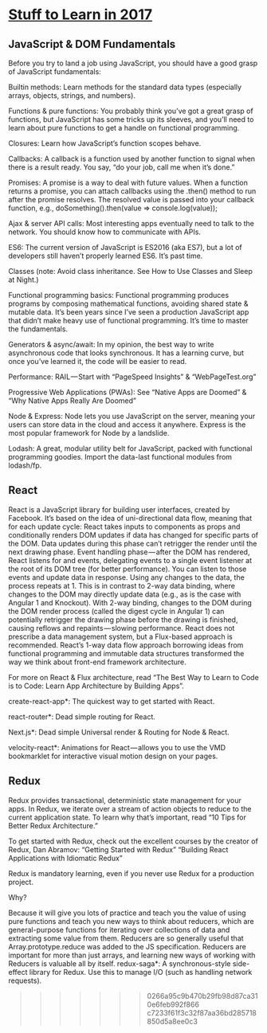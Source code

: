 # [Stuff to Learn in 2017](https://medium.com/javascript-scene/top-javascript-frameworks-topics-to-learn-in-2017-700a397b711#.ipb8zp7ri)


## JavaScript & DOM Fundamentals
Before you try to land a job using JavaScript, you should have a good grasp of JavaScript fundamentals:

Builtin methods: Learn methods for the standard data types (especially arrays, objects, strings, and numbers).

Functions & pure functions: You probably think you’ve got a great grasp of functions, but JavaScript has some tricks up its sleeves, and you’ll need to learn about pure functions to get a handle on functional programming.

Closures: Learn how JavaScript’s function scopes behave.

Callbacks: A callback is a function used by another function to signal when there is a result ready. You say, “do your job, call me when it’s done.”

Promises: A promise is a way to deal with future values. When a function returns a promise, you can attach callbacks using the .then() method to run after the promise resolves. The resolved value is passed into your callback function, e.g., doSomething().then(value => console.log(value));

Ajax & server API calls: Most interesting apps eventually need to talk to the network. You should know how to communicate with APIs.

ES6: The current version of JavaScript is ES2016 (aka ES7), but a lot of developers still haven’t properly learned ES6. It’s past time.

Classes (note: Avoid class inheritance. See How to Use Classes and Sleep at Night.)

Functional programming basics: Functional programming produces programs by composing mathematical functions, avoiding shared state & mutable data. It’s been years since I’ve seen a production JavaScript app that didn’t make heavy use of functional programming. It’s time to master the fundamentals.

Generators & async/await: In my opinion, the best way to write asynchronous code that looks synchronous. It has a learning curve, but once you’ve learned it, the code will be easier to read.

Performance: RAIL — Start with “PageSpeed Insights” & “WebPageTest.org”

Progressive Web Applications (PWAs): See “Native Apps are Doomed” & “Why Native Apps Really Are Doomed”

Node & Express: Node lets you use JavaScript on the server, meaning your users can store data in the cloud and access it anywhere. Express is the most popular framework for Node by a landslide.

Lodash: A great, modular utility belt for JavaScript, packed with functional programming goodies. Import the data-last functional modules from lodash/fp.

## React
React is a JavaScript library for building user interfaces, created by Facebook. It’s based on the idea of uni-directional data flow, meaning that for each update cycle:
React takes inputs to components as props and conditionally renders DOM updates if data has changed for specific parts of the DOM. Data updates during this phase can’t retrigger the render until the next drawing phase.
Event handling phase — after the DOM has rendered, React listens for and events, delegating events to a single event listener at the root of its DOM tree (for better performance). You can listen to those events and update data in response.
Using any changes to the data, the process repeats at 1.
This is in contrast to 2-way data binding, where changes to the DOM may directly update data (e.g., as is the case with Angular 1 and Knockout). With 2-way binding, changes to the DOM during the DOM render process (called the digest cycle in Angular 1) can potentially retrigger the drawing phase before the drawing is finished, causing reflows and repaints — slowing performance.
React does not prescribe a data management system, but a Flux-based approach is recommended. React’s 1-way data flow approach borrowing ideas from functional programming and immutable data structures transformed the way we think about front-end framework architecture.

For more on React & Flux architecture, read “The Best Way to Learn to Code is to Code: Learn App Architecture by Building Apps”.

create-react-app*: The quickest way to get started with React.

react-router*: Dead simple routing for React.

Next.js*: Dead simple Universal render & Routing for Node & React.

velocity-react*: Animations for React — allows you to use the VMD bookmarklet for interactive visual motion design on your pages.

## Redux
Redux provides transactional, deterministic state management for your apps. In Redux, we iterate over a stream of action objects to reduce to the current application state. To learn why that’s important, read “10 Tips for Better Redux Architecture.”

To get started with Redux, check out the excellent courses by the creator of Redux, Dan Abramov:
“Getting Started with Redux”
“Building React Applications with Idiomatic Redux”

Redux is mandatory learning, even if you never use Redux for a production project.

Why?

Because it will give you lots of practice and teach you the value of using pure functions and teach you new ways to think about reducers, which are general-purpose functions for iterating over collections of data and extracting some value from them. Reducers are so generally useful that Array.prototype.reduce was added to the JS specification.
Reducers are important for more than just arrays, and learning new ways of working with Reducers is valuable all by itself.
redux-saga*: A synchronous-style side-effect library for Redux. Use this to manage I/O (such as handling network requests).
>>>>>>> 0266a95c9b470b29fb98d87ca310e6feb992f866
>>>>>>> c7233f61f3c32f87aa36bd285718850d5a8ee0c3
